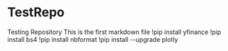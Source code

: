 # TestRepo
Testing Repository
This is the first markdown file
!pip install yfinance
!pip install bs4
!pip install nbformat
!pip install --upgrade plotly
